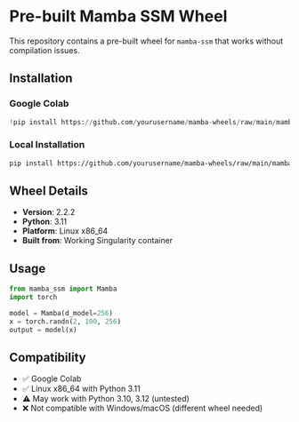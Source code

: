 # Pre-built Mamba SSM Wheel

This repository contains a pre-built wheel for `mamba-ssm` that works without compilation issues.

## Installation

### Google Colab
```python
!pip install https://github.com/yourusername/mamba-wheels/raw/main/mamba_ssm-2.2.2-cp311-cp311-linux_x86_64.whl
```

### Local Installation
```bash
pip install https://github.com/yourusername/mamba-wheels/raw/main/mamba_ssm-2.2.2-cp311-cp311-linux_x86_64.whl
```

## Wheel Details
- **Version**: 2.2.2
- **Python**: 3.11
- **Platform**: Linux x86_64
- **Built from**: Working Singularity container

## Usage
```python
from mamba_ssm import Mamba
import torch

model = Mamba(d_model=256)
x = torch.randn(2, 100, 256)
output = model(x)
```

## Compatibility
- ✅ Google Colab
- ✅ Linux x86_64 with Python 3.11
- ⚠️ May work with Python 3.10, 3.12 (untested)
- ❌ Not compatible with Windows/macOS (different wheel needed)